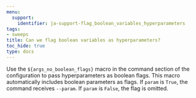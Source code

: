 ```yaml
---
menu:
  support:
    identifier: ja-support-flag_boolean_variables_hyperparameters
tags:
- sweeps
title: Can we flag boolean variables as hyperparameters?
toc_hide: true
type: docs
---
```


Use the `${args_no_boolean_flags}` macro in the command section of the configuration to pass hyperparameters as boolean flags. This macro automatically includes boolean parameters as flags. If `param` is `True`, the command receives `--param`. If `param` is `False`, the flag is omitted.